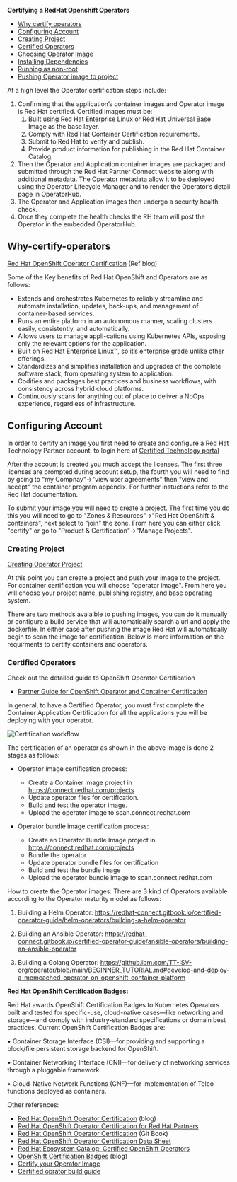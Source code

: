 **Certifying a RedHat Openshift Operators**

- [Why certify operators](#Why-certify-operators)
- [Configuring Account](#Configuring-Account)
- [Creating Project](#Creating-Porject)
- [Certified Operators](#Certified-Operators)
- [Choosing Operator Image](#Choosing-Operator-Image)
- [Installing Dependencies](#Installing-Dependencies)
- [Running as non-root](#Running-as-non-root)
- [Pushing Operator image to project](#Pushing-image-to-project)

 At a high level the Operator certification steps include:
 1. Confirming that the application’s container images and Operator image is Red Hat certified. Certified images must be:
    1. Built using Red Hat Enterprise Linux or Red Hat Universal Base Image as the base layer.
    2. Comply with Red Hat Container Certification requirements.
    3. Submit to Red Hat to verify and publish.
    4. Provide product information for publishing in the Red Hat Container Catalog.
2. Then the Operator and Application container images are packaged and submitted through the Red Hat Partner Connect website along with additional metadata. The Operator metadata allow it to be deployed using the Operator Lifecycle Manager and to render the Operator’s detail page in OperatorHub.
3. The Operator and Application images then undergo a security health check.
4. Once they complete the health checks the RH team will post the Operator in the embedded OperatorHub.

## Why-certify-operators

[Red Hat OpenShift Operator Certification](https://www.openshift.com/blog/red-hat-openshift-operator-certification) (Ref blog)

Some of the Key benefits of Red Hat OpenShift and Operators are as follows:
- Extends and orchestrates Kubernetes to reliably streamline and automate installation, updates, back-ups, and management of container-based services.
- Runs an entire platform in an autonomous manner, scaling clusters easily, consistently, and automatically.
- Allows users to manage appli-cations using Kubernetes APIs, exposing only the relevant options for the application.
- Built on Red Hat Enterprise Linux™, so it’s enterprise grade unlike other offerings.
- Standardizes and simplifies installation and upgrades of the complete software stack, from operating system to application.
- Codifies and packages best practices and business workflows, with consistency across hybrid cloud platforms.
- Continuously scans for anything out of place to deliver a NoOps experience, regardless of infrastructure.


## Configuring Account

In order to certify an image you first need to create and configure a Red Hat Technology Partner account, to login here at [Certified Technology portal](https://connect.redhat.com/login)

After the account is created you much accept the licenses.  The first three licenses are prompted during account setup, the fourth you will need to find by going to "my Compnay"->"view user agreements" then "view and accept" the container program appendix.  For further instuctions refer to the Red Hat documentation.

To submit your image you will need to create a project.  The first time you do this you will need to go to "Zones & Resources"->"Red Hat OpenShift & containers", next select to "join" the zone.  From here you can either click "certify" or go to "Product & Certification"->"Manage Projects".

### Creating Project

[Creating Operator Project](https://redhat-connect.gitbook.io/partner-guide-for-red-hat-openshift-and-container/certify-your-operator/certify-your-operator-bundle-image/creating-operator-bundle-image-project)

At this point you can create a project and push your image to the project.  For container certification you will choose "operator image".  From here you will choose your project name, publishing registry, and base operating system. 

There are two methods avaialble to pushing images, you can do it manually or configure a build service that will automatically search a url and apply the dockerfile.  In either case after pushing the image Red Hat will automatically begin to scan the image for certification. Below is more information on the requirments to certify containers and operators.

### Certified Operators
Check out the detailed guide to OpenShift Operator Certification
- [Partner Guide for OpenShift Operator and Container Certification](https://redhat-connect.gitbook.io/partner-guide-for-red-hat-openshift-and-container/)

In general, to have a Certified Operator, you must first complete the Container Application Certification for all the applications you will be deploying with your operator.

![Certification workflow](https://github.ibm.com/TT-ISV-org/operator/blob/operator-certification/images/Certification-workflow.png)

The certification of an operator as shown in the above image is done 2 stages as follows:

- Operator image certification process:

    - Create a Container Image project in https://connect.redhat.com/projects
    - Update operator files for certification.
    - Build and test the operator image.
    - Upload the operator image to scan.connect.redhat.com

- Operator bundle image certification process:

    - Create an Operator Bundle Image project in https://connect.redhat.com/projects
    - Bundle the operator
    - Update operator bundle files for certification
    - Build and test the bundle image
    - Upload the operator bundle image to scan.connect.redhat.com

How to create the Operator images:
There are 3 kind of Operators available according to the Operator maturity model as follows:

1. Building a Helm Operator: 
https://redhat-connect.gitbook.io/certified-operator-guide/helm-operators/building-a-helm-operator

2. Building an Ansible Operator: 
https://redhat-connect.gitbook.io/certified-operator-guide/ansible-operators/building-an-ansible-operator

3. Building a Golang Operator:
https://github.ibm.com/TT-ISV-org/operator/blob/main/BEGINNER_TUTORIAL.md#develop-and-deploy-a-memcached-operator-on-openshift-container-platform

**Red Hat OpenShift Certification Badges:**

Red Hat awards OpenShift Certification Badges to Kubernetes Operators built and tested for specific-use, cloud-native cases—like networking and storage—and comply with industry-standard specifications or domain best practices. Current OpenShift Certification Badges are:

• Container Storage Interface (CSI)—for providing and supporting a block/file persistent storage backend for OpenShift.

• Container Networking Interface (CNI)—for delivery of networking services through a pluggable framework.

• Cloud-Native Network Functions (CNF)—for implementation of Telco functions deployed as containers.

Other references:
- [Red Hat OpenShift Operator Certification](https://www.openshift.com/blog/red-hat-openshift-operator-certification) (blog)
- [Red Hat OpenShift Operator Certification for Red Hat Partners](https://connect.redhat.com/en/partner-with-us/red-hat-openshift-operator-certification)
- [Red Hat OpenShift Operator Certification](https://redhat-connect.gitbook.io/red-hat-partner-connect-general-guide/certification-offerings/red-hat-openshift-operator-certification-1) (Git Book)
- [Red Hat OpenShift Operator Certification Data Sheet](https://connect.redhat.com/sites/default/files/2020-07/RH-OpenShift-Operator-Cert-Datasheet-US_062020F4.pdf)
- [Red Hat Ecosystem Catalog: Certified OpenShift Operators](https://catalog.redhat.com/software/operators/explore)
- [OpenShift Certification Badges](https://www.openshift.com/blog/badge-announcement-blog) (blog)
- [Certify your Operator Image](https://redhat-connect.gitbook.io/partner-guide-for-red-hat-openshift-and-container/certify-your-operator/creating-an-operator-project)
- [Certified oprator build guide](https://redhat-connect.gitbook.io/certified-operator-guide/)
